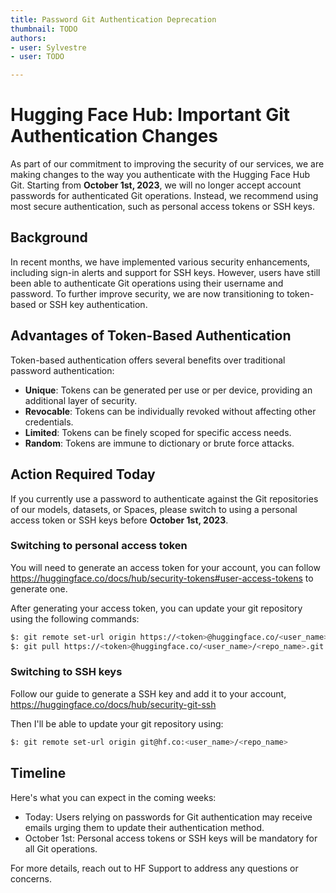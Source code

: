 ```yaml
---
title: Password Git Authentication Deprecation
thumbnail: TODO
authors:
- user: Sylvestre
- user: TODO

---
```


# Hugging Face Hub: Important Git Authentication Changes

<!-- {blog_metadata} -->
<!-- {authors} -->

As part of our commitment to improving the security of our services, we are making changes to the way you authenticate with the Hugging Face Hub Git.
Starting from **October 1st, 2023**, we will no longer accept account passwords for authenticated Git operations. Instead, we recommend using most secure authentication, such as personal access tokens or SSH keys.

## Background

In recent months, we have implemented various security enhancements, including sign-in alerts and support for SSH keys. However, users have still been able to authenticate Git operations using their username and password. To further improve security, we are now transitioning to token-based or SSH key authentication.

## Advantages of Token-Based Authentication

Token-based authentication offers several benefits over traditional password authentication:

- **Unique**: Tokens can be generated per use or per device, providing an additional layer of security.
- **Revocable**: Tokens can be individually revoked without affecting other credentials.
- **Limited**: Tokens can be finely scoped for specific access needs.
- **Random**: Tokens are immune to dictionary or brute force attacks.

## Action Required Today

If you currently use a password to authenticate against the Git repositories of our models, datasets, or Spaces, please switch to using a personal access token or SSH keys before **October 1st, 2023**.

### Switching to personal access token
You will need to generate an access token for your account, you can follow https://huggingface.co/docs/hub/security-tokens#user-access-tokens to generate one.

After generating your access token, you can update your git repository using the following commands:

```bash
$: git remote set-url origin https://<token>@huggingface.co/<user_name>/<repo_name>
$: git pull https://<token>@huggingface.co/<user_name>/<repo_name>.git
```


### Switching to SSH keys

Follow our guide to generate a SSH key and add it to your account, https://huggingface.co/docs/hub/security-git-ssh

Then I'll be able to update your git repository using:

```bash
$: git remote set-url origin git@hf.co:<user_name>/<repo_name>
```


## Timeline

Here's what you can expect in the coming weeks:

- Today: Users relying on passwords for Git authentication may receive emails urging them to update their authentication method.
- October 1st: Personal access tokens or SSH keys will be mandatory for all Git operations.

For more details, reach out to HF Support to address any questions or concerns.